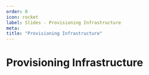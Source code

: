 ```yaml
---
order: 0
icon: rocket
label: Slides - Provisioning Infrastructure
meta:
title: "Provisioning Infrastructure"
---
```

# Provisioning Infrastructure